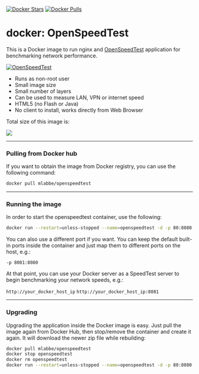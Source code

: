 [![Docker Stars](https://img.shields.io/docker/stars/mlabbe/openspeedtest.svg)](https://hub.docker.com/r/mlabbe/speedtest-mini/) [![Docker Pulls](https://img.shields.io/docker/pulls/mlabbe/openspeedtest.svg)](https://hub.docker.com/r/mlabbe/openspeedtest/)

# docker: OpenSpeedTest

This is a Docker image to run nginx and [OpenSpeedTest](http://openspeedtest.com/) application for benchmarking network performance.

[![OpenSpeedTest](http://www.speedtest.net/images/speedtestmini.png)](http://www.speedtest.net/fr/mini.php)

- Runs as non-root user
- Small image size
- Small number of layers
- Can be used to measure LAN, VPN or internet speed
- HTML5 (no Flash or Java)
- No client to install, works directly from Web Browser

Total size of this image is:

[![](https://images.microbadger.com/badges/image/mlabbe/openspeedtest.svg)](https://microbadger.com/images/mlabbe/openspeedtest)

________________________________________
### Pulling from Docker hub
If you want to obtain the image from Docker registry, you can use the following command:
```sh
docker pull mlabbe/openspeedtest
```
________________________________________
### Running the image
In order to start the openspeedtest container, use the following:
```sh
docker run --restart=unless-stopped --name=openspeedtest -d -p 80:8080 mlabbe/openspeedtest
```

You can also use a different port if you want.  You can keep the default built-in ports inside the container and just map them to different ports on the host, e.g.:

`-p 8081:8080`

At that point, you can use your Docker server as a SpeedTest server to begin
benchmarking your network speeds, e.g.:

`http://your_docker_host_ip`
`http://your_docker_host_ip:8081`

________________________________________
### Upgrading
Upgrading the application inside the Docker image is easy.  Just pull the image again from Docker Hub, then stop/remove the container and create it again.  It will download the newer zip file while rebuilding:
```sh
docker pull mlabbe/openspeedtest
docker stop openspeedtest
docker rm openspeedtest
docker run --restart=unless-stopped --name=openspeedtest -d -p 80:8080 mlabbe/openspeedtest
```
